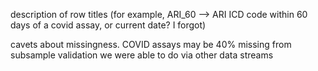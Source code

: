 description of row titles (for example, ARI_60 --> ARI ICD code within 60 days of a covid assay, or current date? I forgot)

cavets about missingness. COVID assays may be 40% missing from subsample validation we were able to do via other data streams

